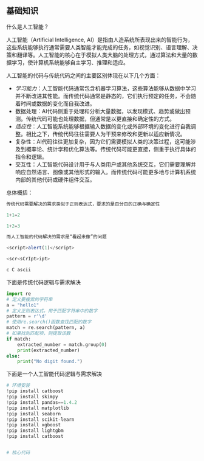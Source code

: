 ## 基础知识

什么是人工智能？

人工智能（Artificial Intelligence, AI）是指由人造系统所表现出来的智能行为，这些系统能够执行通常需要人类智能才能完成的任务，如视觉识别、语言理解、决策和翻译等。人工智能的核心在于模拟人类大脑的处理方式，通过算法和大量的数据学习，使计算机系统能够自主学习、推理和适应。

  人工智能的代码与传统代码之间的主要区别体现在以下几个方面：
 - *学习能力*：人工智能代码通常包含机器学习算法，这些算法能够从数据中学习并不断改进其性能。而传统代码通常是静态的，它们执行预定的任务，不会随着时间或数据的变化而自我改进。
- 数据处理：AI代码侧重于处理和分析大量数据，以发现模式、趋势或做出预测。传统代码可能也处理数据，但通常是以更直接和确定性的方式。
- *适应性*：人工智能系统能够根据输入数据的变化或外部环境的变化进行自我调整。相比之下，传统代码往往需要人为干预来修改和更新以适应新情况。
- 复杂性：AI代码往往更加复杂，因为它们需要模拟人类的决策过程，这可能涉及到概率论、统计学和优化算法等。传统代码可能更直接，侧重于执行具体的指令和逻辑。
- 交互性：人工智能代码设计用于与人类用户或其他系统交互，它们需要理解并响应自然语言、图像或其他形式的输入。而传统代码可能更多地与计算机系统内部的其他代码或硬件组件交互。

  

总体概括：
```js
传统代码需要解决的需求类似于正则表达式，要求的是百分百的正确与确定性

1+1=2

1+2=3

而人工智能的代码解决的需求是“看起来像”的问题

<script>alert(1)</script>

<scr<sCrIpt>ipt>

c C ascii
```

下面是传统代码逻辑与需求解决
```python
import re
# 定义要搜索的字符串
a = "hello1"
# 定义正则表达式，用于匹配字符串中的数字
pattern = r'\d'
# 使用re.search()函数查找匹配的数字
match = re.search(pattern, a)
# 如果找到匹配项，则提取该数
if match:
    extracted_number = match.group(0)
    print(extracted_number)
else:
    print("No digit found.")
```

下面是一个人工智能代码逻辑与需求解决
```python
# 环境安装
!pip install catboost
!pip install skimpy
!pip install pandas==1.4.2
!pip install matplotlib
!pip install seaborn
!pip install scikit-learn
!pip install xgboost
!pip install lightgbm
!pip install catboost


# 核心代码

```